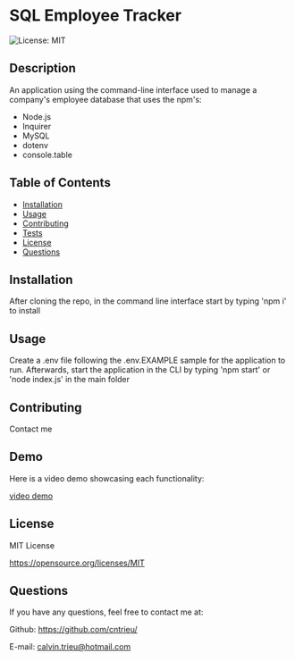 # SQL Employee Tracker
![License: MIT](https://img.shields.io/badge/License-MIT-yellow.svg)


## Description

An application using the command-line interface used to manage a company's employee database that uses the npm's:

- Node.js
- Inquirer
- MySQL
- dotenv
- console.table

## Table of Contents

- [Installation](#installation)
- [Usage](#usage)
- [Contributing](#contributing)
- [Tests](#tests)
- [License](#license)
- [Questions](#questions)

## Installation

After cloning the repo, in the command line interface start by typing 'npm i' to install

## Usage

Create a .env file following the .env.EXAMPLE sample for the application to run. Afterwards, start the application in the CLI by typing 'npm start' or 'node index.js' in the main folder

## Contributing

Contact me


## Demo

Here is a video demo showcasing each functionality:

[video demo](https://user-images.githubusercontent.com/89812084/226477414-a95aa369-394d-42b1-ac0f-4fb62ef0d221.webm)


## License

MIT License

https://opensource.org/licenses/MIT


## Questions

If you have any questions, feel free to contact me at:
  
Github: https://github.com/cntrieu/

E-mail: calvin.trieu@hotmail.com